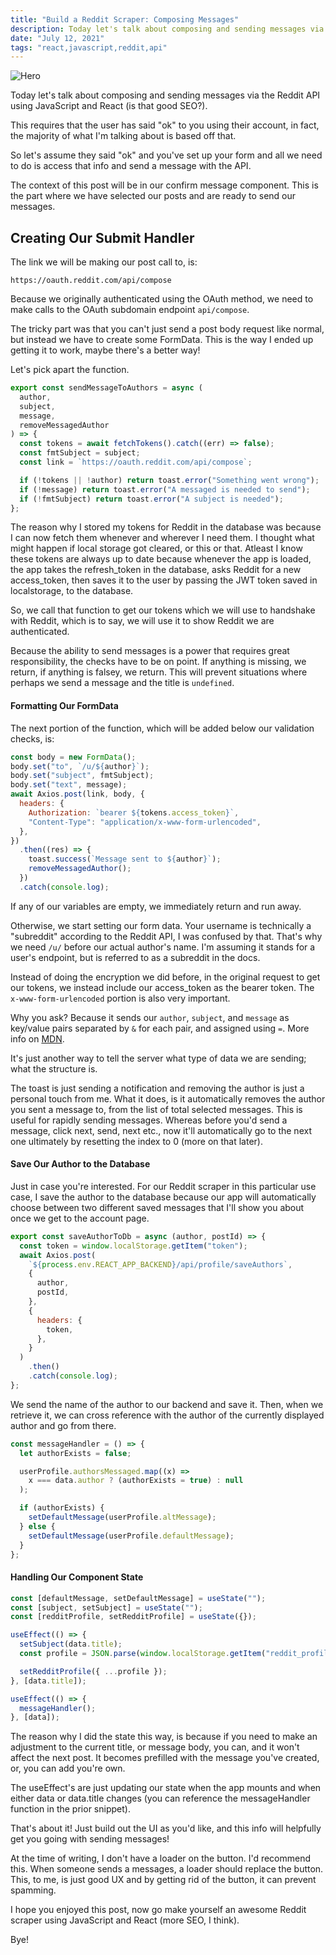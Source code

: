 ```yaml
---
title: "Build a Reddit Scraper: Composing Messages"
description: Today let's talk about composing and sending messages via the Reddit API using JavaScript and React (is that good SEO?).
date: "July 12, 2021"
tags: "react,javascript,reddit,api"
---
```


![Hero](/images/oe51ziw64u0g0usp9xbk.jpeg)

Today let's talk about composing and sending messages via the Reddit API using JavaScript and React (is that good SEO?).

This requires that the user has said "ok" to you using their account, in fact, the majority of what I'm talking about is based off that.

So let's assume they said "ok" and you've set up your form and all we need to do is access that info and send a message with the API.

The context of this post will be in our confirm message component. This is the part where we have selected our posts and are ready to send our messages.

## **Creating Our Submit Handler**

The link we will be making our post call to, is:

```
https://oauth.reddit.com/api/compose
```

Because we originally authenticated using the OAuth method, we need to make calls to the OAuth subdomain endpoint `api/compose`.

The tricky part was that you can't just send a post body request like normal, but instead we have to create some FormData. This is the way I ended up getting it to work, maybe there's a better way!

Let's pick apart the function.

```js
export const sendMessageToAuthors = async (
  author,
  subject,
  message,
  removeMessagedAuthor
) => {
  const tokens = await fetchTokens().catch((err) => false);
  const fmtSubject = subject;
  const link = `https://oauth.reddit.com/api/compose`;

  if (!tokens || !author) return toast.error("Something went wrong");
  if (!message) return toast.error("A messaged is needed to send");
  if (!fmtSubject) return toast.error("A subject is needed");
};
```

The reason why I stored my tokens for Reddit in the database was because I can now fetch them whenever and wherever I need them. I thought what might happen if local storage got cleared, or this or that. Atleast I know these tokens are always up to date because whenever the app is loaded, the app takes the refresh_token in the database, asks Reddit for a new access_token, then saves it to the user by passing the JWT token saved in localstorage, to the database.

So, we call that function to get our tokens which we will use to handshake with Reddit, which is to say, we will use it to show Reddit we are authenticated.

Because the ability to send messages is a power that requires great responsibility, the checks have to be on point. If anything is missing, we return, if anything is falsey, we return. This will prevent situations where perhaps we send a message and the title is `undefined`.

#### **Formatting Our FormData**

The next portion of the function, which will be added below our validation checks, is:

```js
const body = new FormData();
body.set("to", `/u/${author}`);
body.set("subject", fmtSubject);
body.set("text", message);
await Axios.post(link, body, {
  headers: {
    Authorization: `bearer ${tokens.access_token}`,
    "Content-Type": "application/x-www-form-urlencoded",
  },
})
  .then((res) => {
    toast.success(`Message sent to ${author}`);
    removeMessagedAuthor();
  })
  .catch(console.log);
```

If any of our variables are empty, we immediately return and run away.

Otherwise, we start setting our form data. Your username is technically a "subreddit" according to the Reddit API, I was confused by that. That's why we need `/u/` before our actual author's name. I'm assuming it stands for a user's endpoint, but is referred to as a subreddit in the docs.

Instead of doing the encryption we did before, in the original request to get our tokens, we instead include our access_token as the bearer token. The `x-www-form-urlencoded` portion is also very important.

Why you ask? Because it sends our `author`, `subject`, and `message` as key/value pairs separated by `&` for each pair, and assigned using `=`. More info on [MDN](https://developer.mozilla.org/en-US/docs/Web/HTTP/Methods/POST).

It's just another way to tell the server what type of data we are sending; what the structure is.

The toast is just sending a notification and removing the author is just a personal touch from me. What it does, is it automatically removes the author you sent a message to, from the list of total selected messages. This is useful for rapidly sending messages. Whereas before you'd send a message, click next, send, next etc., now it'll automatically go to the next one ultimately by resetting the index to 0 (more on that later).

#### **Save Our Author to the Database**

Just in case you're interested. For our Reddit scraper in this particular use case, I save the author to the database because our app will automatically choose between two different saved messages that I'll show you about once we get to the account page.

```js
export const saveAuthorToDb = async (author, postId) => {
  const token = window.localStorage.getItem("token");
  await Axios.post(
    `${process.env.REACT_APP_BACKEND}/api/profile/saveAuthors`,
    {
      author,
      postId,
    },
    {
      headers: {
        token,
      },
    }
  )
    .then()
    .catch(console.log);
};
```

We send the name of the author to our backend and save it. Then, when we retrieve it, we can cross reference with the author of the currently displayed author and go from there.

```js
const messageHandler = () => {
  let authorExists = false;

  userProfile.authorsMessaged.map((x) =>
    x === data.author ? (authorExists = true) : null
  );

  if (authorExists) {
    setDefaultMessage(userProfile.altMessage);
  } else {
    setDefaultMessage(userProfile.defaultMessage);
  }
};
```

#### **Handling Our Component State**

```js
const [defaultMessage, setDefaultMessage] = useState("");
const [subject, setSubject] = useState("");
const [redditProfile, setRedditProfile] = useState({});

useEffect(() => {
  setSubject(data.title);
  const profile = JSON.parse(window.localStorage.getItem("reddit_profile"));

  setRedditProfile({ ...profile });
}, [data.title]);

useEffect(() => {
  messageHandler();
}, [data]);
```

The reason why I did the state this way, is because if you need to make an adjustment to the current title, or message body, you can, and it won't affect the next post. It becomes prefilled with the message you've created, or, you can add you're own.

The useEffect's are just updating our state when the app mounts and when either data or data.title changes (you can reference the messageHandler function in the prior snippet).

That's about it! Just build out the UI as you'd like, and this info will helpfully get you going with sending messages!

At the time of writing, I don't have a loader on the button. I'd recommend this. When someone sends a messages, a loader should replace the button. This, to me, is just good UX and by getting rid of the button, it can prevent spamming.

I hope you enjoyed this post, now go make yourself an awesome Reddit scraper using JavaScript and React (more SEO, I think).

Bye!
